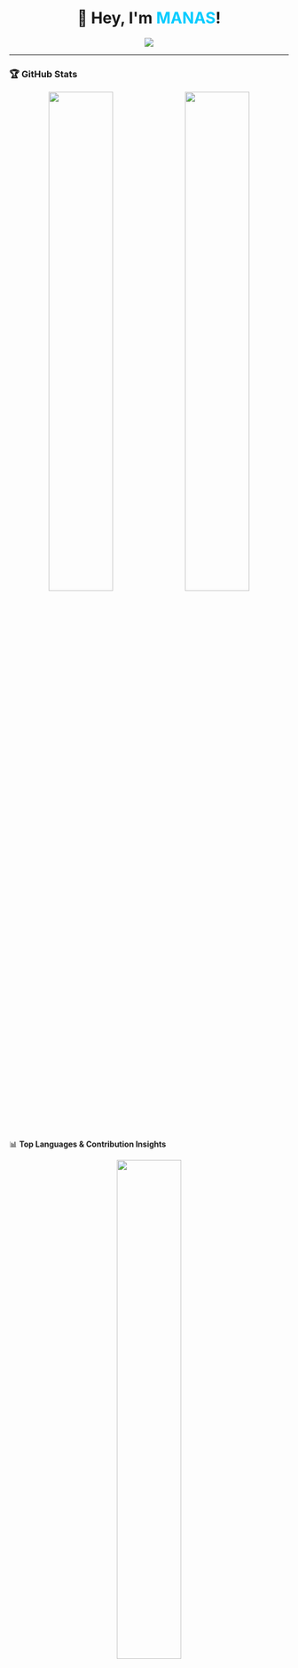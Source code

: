 ### <h1 align="center">👋 Hey, I'm <span style="color:#00ccff">MANAS</span>!</h1>

<p align="center">
  <img src="https://readme-typing-svg.herokuapp.com?font=Orbitron&size=30&duration=4000&pause=500&color=00ccff&center=true&vCenter=true&width=600&height=50&lines=🚀+Web+Developer;🤖+AI+%26+ML+Enthusiast;💡+Tech+Innovator;🔥+Problem+Solver" />
</p>

---

### 🏆 GitHub Stats
<p align="center">
  <img src="https://github-readme-stats.vercel.app/api?username=manas-techie&show_icons=true&theme=radical&hide_border=true" width="48%" />
  <img src="https://github-readme-streak-stats.herokuapp.com/?user=manas-techie&theme=radical&hide_border=true" width="48%" />
</p>

📊 **Top Languages & Contribution Insights**
<div align="center">
  <a href="https://github.com/manas-techie">
    <img src="https://github-readme-stats.vercel.app/api/top-langs?username=manas-techie&show_icons=true&theme=radical&layout=compact&hide_border=true&langs_count=8" width="48%" />
    <img src="https://github-readme-activity-graph.vercel.app/graph?username=manas-techie&bg_color=000000&color=f1c40f&line=ff5733&point=ffffff&area=true&hide_border=true&theme=high-contrast" width="90%" />
  </a>
</div>

---

### 🌍 Connect with Me
<p align="center">
  <a href="https://www.linkedin.com/in/manas-shet-656a452b2/"><img src="https://img.shields.io/badge/-LinkedIn-0A66C2?style=for-the-badge&logo=linkedin&logoColor=white"></a>
  <a href="https://x.com/Manas_techie"><img src="https://img.shields.io/badge/-Twitter-1DA1F2?style=for-the-badge&logo=twitter&logoColor=white"></a>
  <a href=""><img src="https://img.shields.io/badge/-Stack Overflow-FE7A16?style=for-the-badge&logo=stackoverflow&logoColor=white"></a>
  <a href=""><img src="https://img.shields.io/badge/-LeetCode-FFA116?style=for-the-badge&logo=leetcode&logoColor=white"></a>
  <a href=""><img src="https://img.shields.io/badge/-Medium-000000?style=for-the-badge&logo=medium&logoColor=white"></a>
  <a href=""><img src="https://img.shields.io/badge/-YouTube-FF0000?style=for-the-badge&logo=youtube&logoColor=white"></a>
</p>

---

### 🚀 Tech Stack
<p align="center">
  <img src="https://skillicons.dev/icons?i=c,python,html,css,javascript,nodejs,express,mongodb,react,mysql,java,vscode" width="600" />
</p>

🧠 **Machine Learning Tools**
<p align="center">
  <img src="https://skillicons.dev/icons?i=tensorflow" title="TensorFlow" width="50" />
  <img src="https://upload.wikimedia.org/wikipedia/commons/3/31/NumPy_logo_2020.svg" title="NumPy" width="50" />
  <img src="https://upload.wikimedia.org/wikipedia/commons/e/ed/Pandas_logo.svg" title="Pandas" width="50" />
</p>

---

### 🎮 Fun & Dynamic Stuff
🔥 **Check out my GitHub Profile Summary**: [View Insights](https://profile-summary-for-github.com/user/manas-techie)

🏆 **GitHub Achievements**
<p align="center">
    <img src="https://github-profile-trophy.vercel.app/?username=manas-techie&theme=discord&no-frame=true&margin-w=10" />
</p>

✨ **Daily Coding Motivation**
<p align="center">
  <img src="https://quotes-github-readme.vercel.app/api?type=horizontal&theme=tokyonight" />
</p>

---

### 🚀 Keep Coding, Keep Growing! 💙

